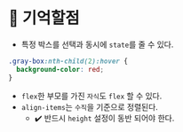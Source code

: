 # :book: 기억할점

* 특정 박스를 선택과 동시에 `state`를 줄 수 있다.

```css
.gray-box:nth-child(2):hover {
  background-color: red;
}
```

* `flex`한 부모를 가진 `자식`도 `flex` 할 수 있다.
* `align-items`는 `수직`을 기준으로 정렬된다.
    * :heavy_check_mark: 반드시 `height` 설정이 동반 되어야 한다.